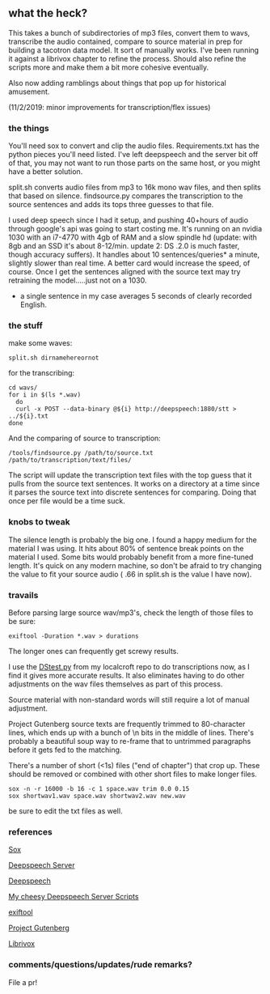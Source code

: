 ## what the heck?
This takes a bunch of subdirectories of mp3 files, convert them to wavs, transcribe the audio contained, compare to source material in prep for building a tacotron data model.  It sort of manually works. I've been running it against a librivox chapter to refine the process. Should also refine the scripts more and make them a bit more cohesive eventually. 

Also now adding ramblings about things that pop up for historical amusement.

(11/2/2019: minor improvements for transcription/flex issues)

### the things
  
You'll need sox to convert and clip the audio files.  Requirements.txt has the python pieces you'll need listed.  I've left deepspeech and the server bit off of that, you may not want to run those parts on the same host, or you might have a better solution.

split.sh converts audio files from mp3 to 16k mono wav files, and then splits that based on silence.  findsource.py compares the transcription to the source sentences and adds its tops three guesses to that file.  

I used deep speech since I had it setup, and pushing 40+hours of audio through google's api was going to start costing me. It's running on an nvidia 1030 with an i7-4770 with 4gb of RAM and a slow spindle hd (update: with 8gb and an SSD it's about 8-12/min. update 2: DS .2.0 is much faster, though accuracy suffers).  It handles about 10 sentences/queries* a minute, slightly slower than real time. A better card would increase the speed, of course. Once I get the sentences aligned with the source text may try retraining the model.....just not on a 1030.

* a single sentence in my case averages 5 seconds of clearly recorded English. 

### the stuff

make some waves:
```
split.sh dirnamehereornot
```

for the transcribing:

```
cd wavs/
for i in $(ls *.wav)
  do
  curl -x POST --data-binary @${i} http://deepspeech:1880/stt > ../${i}.txt
done
```

And the comparing of source to transcription:

```
/tools/findsource.py /path/to/source.txt /path/to/transcription/text/files/
```

The script will update the transcription text files with the top guess that it pulls from the source text sentences.  It works on a directory at a time since it parses the source text into discrete sentences for comparing.  Doing that once per file would be a time suck.

### knobs to tweak

The silence length is probably the big one.  I found a happy medium for the material I was using.  It hits about 80% of sentence break points on the material I used.  Some bits would probably benefit from a more fine-tuned length.  It's quick on any modern machine, so don't be afraid to try changing the value to fit your source audio ( .66 in split.sh is the value I have now).

### travails

Before parsing large source wav/mp3's, check the length of those files to be sure:

```
exiftool -Duration *.wav > durations
```
The longer ones can frequently get screwy results.  

I use the [DStest.py](https://github.com/el-tocino/localcroft/blob/master/DeepSpeech/DStest.py) from my localcroft repo to do transcriptions now, as I find it gives more accurate results.  It also eliminates having to do other adjustments on the wav files themselves as part of this process.  

Source material with non-standard words will still require a lot of manual adjustment.  

Project Gutenberg source texts are frequently trimmed to 80-character lines, which ends up with a bunch of \n bits in the middle of lines. There's probably a beautiful soup way to re-frame that to untrimmed paragraphs before it gets fed to the matching.  

There's a number of short (<1s) files ("end of chapter") that crop up.  These should be removed or combined with other short files to make longer files.  
```
sox -n -r 16000 -b 16 -c 1 space.wav trim 0.0 0.15
sox shortwav1.wav space.wav shortwav2.wav new.wav
```
be sure to edit the txt files as well.  

### references

[Sox](http://sox.sourceforge.net/sox.html)

[Deepspeech Server](https://github.com/MainRo/deepspeech-server)

[Deepspeech](https://github.com/mozilla/DeepSpeech)

[My cheesy Deepspeech Server Scripts](https://github.com/el-tocino/DSSS)

[exiftool](https://www.sno.phy.queensu.ca/~phil/exiftool/)

[Project Gutenberg](https://www.gutenberg.org/)

[Librivox](https://librivox.org/)

### comments/questions/updates/rude remarks?

File a pr!
